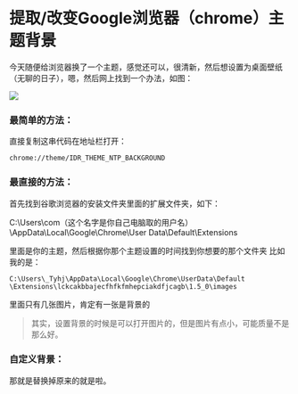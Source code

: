 ﻿
提取/改变Google浏览器（chrome）主题背景
==========================

今天随便给浏览器换了一个主题，感觉还可以，很清新，然后想设置为桌面壁纸（无聊的日子），嗯，然后网上找到一个办法，如图：

![](http://ac-fgtnb2h8.clouddn.com/c3f3c5eeca3abef61e2d.png)

### 最简单的方法：
直接复制这串代码在地址栏打开：
```
chrome://theme/IDR_THEME_NTP_BACKGROUND
```
### 最直接的方法：

首先找到谷歌浏览器的安装文件夹里面的扩展文件夹，如下：

C:\Users\com（这个名字是你自己电脑取的用户名）\AppData\Local\Google\Chrome\User Data\Default\Extensions

里面是你的主题，然后根据你那个主题设置的时间找到你想要的那个文件夹
比如我的是：
```
C:\Users\_Tyhj\AppData\Local\Google\Chrome\UserData\Default
\Extensions\lckcakbbajecfhfkfmhepciakdfjcagb\1.5_0\images
```
里面只有几张图片，肯定有一张是背景的
> 其实，设置背景的时候是可以打开图片的，但是图片有点小，可能质量不是那么好。

### 自定义背景：
那就是替换掉原来的就是啦。


